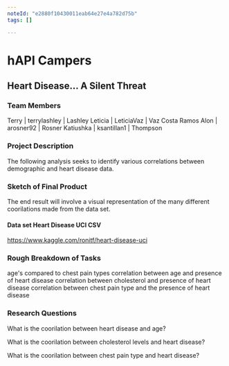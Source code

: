 ```yaml
---
noteId: "e2880f10430011eab64e27e4a782d75b"
tags: []

---
```


# hAPI Campers


## Heart Disease... A Silent Threat

### Team Members
Terry | terrylashley | Lashley
Leticia | LeticiaVaz | Vaz Costa Ramos
Alon | arosner92 | Rosner
Katiushka | ksantillan1 | Thompson

### Project Description 

The following analysis seeks to identify various correlations between demographic and heart disease data. 

### Sketch of Final Product
The end result will involve a visual representation of the many different coorilations made from the data set. 


#### Data set Heart Disease UCI CSV
https://www.kaggle.com/ronitf/heart-disease-uci


### Rough Breakdown of Tasks
age's compared to chest pain types
correlation between age and presence of heart disease
correlation between cholesterol and presence of heart disease
correlation between chest pain type and the presence of heart disease

### Research Questions
What is the coorilation between heart disease and age?

What is the coorilation between cholesterol levels and heart disease?

What is the coorilation between chest pain type and heart disease?
